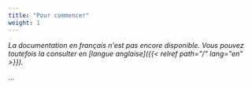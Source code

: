 ```yaml
---
title: "Pour commencer"
weight: 1
---
```


_La documentation en français n'est pas encore disponible. Vous pouvez toutefois la consulter en [langue anglaise]({{< relref path="/" lang="en" >}})._

...
